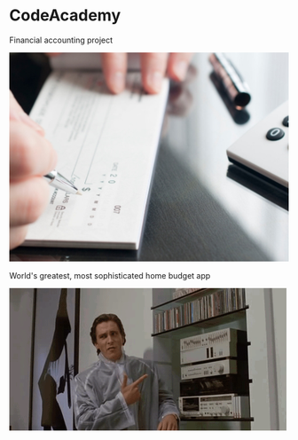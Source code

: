 # CodeAcademy

Financial accounting project

![alt text](https://github.com/EternalSwag/CodeAcademy/blob/accounting/src/main/resources/accounting.jpg?raw=true)  

World's greatest, most sophisticated home budget app  

![alt text](https://github.com/EternalSwag/CodeAcademy/blob/accounting/src/main/resources/1579625004891.gif?raw=true) 
